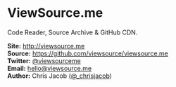 # ViewSource.me
Code Reader, Source Archive & GitHub CDN.

**Site:** http://viewsource.me   
**Source:** https://github.com/viewsource/viewsource.me   
**Twitter:** [@viewsourceme](https://twitter.com/viewsourceme)   
**Email:** hello@viewsource.me   
**Author:** Chris Jacob ([@_chrisjacob](https://twitter.com/_chrisjacob))   
